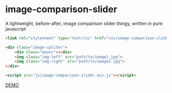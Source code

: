 # image-comparison-slider
A lightweight, before-after, image comparison slider thingy, written in pure javascript

```html
<link rel="stylesheet" type="text/css" href="css/image-comparison-slider.css">

<div class="image-spliter">
    <div class="mover"></div>
    <img class="img-left" src="path/to/image1.jpg">
    <img class="img-right" src="path/to/image2.jpg">
</div>

<script src="js/image-comparison-slider.min.js"></script>

```

[DEMO](https://paulbrowne.xyz/image-comparison-slider)
